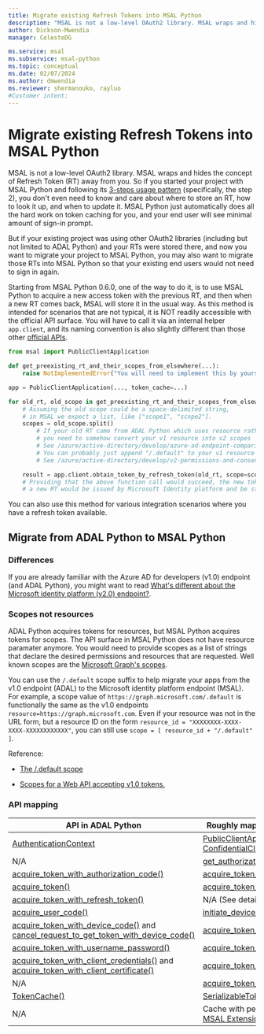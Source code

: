 ```yaml
---
title: Migrate existing Refresh Tokens into MSAL Python
description: "MSAL is not a low-level OAuth2 library. MSAL wraps and hides the concept of Refresh Token (RT) away from you."
author: Dickson-Mwendia
manager: CelesteDG

ms.service: msal
ms.subservice: msal-python
ms.topic: conceptual
ms.date: 02/07/2024
ms.author: dmwendia
ms.reviewer: shermanouko, rayluo
#Customer intent: 
---
```


# Migrate existing Refresh Tokens into MSAL Python

MSAL is not a low-level OAuth2 library. MSAL wraps and hides the concept of Refresh Token (RT) away from you. So if you started your project with MSAL Python and following its [3-steps usage pattern](https://github.com/AzureAD/microsoft-authentication-library-for-python/blob/dev/README.md#usage-and-samples) (specifically, the step 2), you don't even need to know and care about where to store an RT, how to look it up, and when to update it. MSAL Python just automatically does all the hard work on token caching for you, and your end user will see minimal amount of sign-in prompt.

But if your existing project was using other OAuth2 libraries (including but not limited to ADAL Python) and your RTs were stored there, and now you want to migrate your project to MSAL Python, you may also want to migrate those RTs into MSAL Python so that your existing end users would not need to sign in again.

Starting from MSAL Python 0.6.0, one of the way to do it,
is to use MSAL Python to acquire a new access token with the previous RT,
and then when a new RT comes back, MSAL will store it in the usual way.
As this method is intended for scenarios that are not typical, it is NOT readily accessible with the official API surface.
You will have to call it via an internal helper `app.client`,
and its naming convention is also slightly different than those other
[official APIs]().

```python
from msal import PublicClientApplication

def get_preexisting_rt_and_their_scopes_from_elsewhere(...):
    raise NotImplementedError("You will need to implement this by yourself")

app = PublicClientApplication(..., token_cache=...)

for old_rt, old_scope in get_preexisting_rt_and_their_scopes_from_elsewhere(...):
    # Assuming the old scope could be a space-delimited string,
    # in MSAL we expect a list, like ["scope1", "scope2"].
    scopes = old_scope.split()
        # If your old RT came from ADAL Python which uses resource rather than scope,
        # you need to somehow convert your v1 resource into v2 scopes
        # See /azure/active-directory/develop/azure-ad-endpoint-comparison#scopes-not-resources
        # You can probably just append "/.default" to your v1 resource to form a scope
        # See /azure/active-directory/develop/v2-permissions-and-consent#the-default-scope

    result = app.client.obtain_token_by_refresh_token(old_rt, scope=scopes)
    # Providing that the above function call would succeed, the new token(s) would be returned,
    # a new RT would be issued by Microsoft Identity platform and be stored in new msal cache.
```

You can also use this method for various integration scenarios where you have a refresh token available.

## Migrate from ADAL Python to MSAL Python

### Differences

If you are already familiar with the Azure AD for developers (v1.0) endpoint (and ADAL Python), you might want to read [What's different about the Microsoft identity platform (v2.0) endpoint?](/azure/active-directory/develop/azure-ad-endpoint-comparison).

### Scopes not resources

ADAL Python acquires tokens for resources, but MSAL Python acquires tokens for scopes. The API surface in MSAL Python does not have resource paramater anymore. You would need to provide scopes as a list of strings that declare the desired permissions and resources that are requested. Well known scopes are the [Microsoft Graph's scopes](/graph/permissions-reference).

You can use the `/.default` scope suffix to help migrate your apps from the v1.0 endpoint (ADAL) to the Microsoft identity platform endpoint (MSAL). For example, a scope value of `https://graph.microsoft.com/.default` is functionally the same as the v1.0 endpoints `resource=https://graph.microsoft.com`. Even if your resource was not in the URL form, but a resource ID on the form `resource_id = "XXXXXXXX-XXXX-XXXX-XXXXXXXXXXXX"`, you can still use `scope = [ resource_id + "/.default" ]`.

Reference: 

* [The /.default scope](/azure/active-directory/develop/v2-permissions-and-consent#the-default-scope)

* [Scopes for a Web API accepting v1.0 tokens.](/azure/active-directory/develop/msal-v1-app-scopes)

### API mapping

| API in ADAL Python  | Roughly maps to API in MSAL Python |
| ------------------- | ---------------------------------- |
| [AuthenticationContext](https://adal-python.readthedocs.io/en/latest/#adal.AuthenticationContext)  | [PublicClientApplication or ConfidentialClientApplication](https://msal-python.readthedocs.io/en/latest/#msal.ClientApplication.__init__)  |
| N/A  | [get_authorization_request_url()](https://msal-python.readthedocs.io/en/latest/#msal.ClientApplication.get_authorization_request_url)  |
| [acquire_token_with_authorization_code()](https://adal-python.readthedocs.io/en/latest/#adal.AuthenticationContext.acquire_token_with_authorization_code) | [acquire_token_by_authorization_code()](https://msal-python.readthedocs.io/en/latest/#msal.ClientApplication.acquire_token_by_authorization_code) |
| [acquire_token()](https://adal-python.readthedocs.io/en/latest/#adal.AuthenticationContext.acquire_token) | [acquire_token_silent()](https://msal-python.readthedocs.io/en/latest/#msal.ClientApplication.acquire_token_silent) |
| [acquire_token_with_refresh_token()](https://adal-python.readthedocs.io/en/latest/#adal.AuthenticationContext.acquire_token_with_refresh_token) | N/A (See details in [this section](#migrate-existing-refresh-tokens-into-msal-python)) |
| [acquire_user_code()](https://adal-python.readthedocs.io/en/latest/#adal.AuthenticationContext.acquire_user_code) | [initiate_device_flow()](https://msal-python.readthedocs.io/en/latest/#msal.PublicClientApplication.initiate_device_flow) |
| [acquire_token_with_device_code()](https://adal-python.readthedocs.io/en/latest/#adal.AuthenticationContext.acquire_token_with_device_code) and [cancel_request_to_get_token_with_device_code()](https://adal-python.readthedocs.io/en/latest/#adal.AuthenticationContext.cancel_request_to_get_token_with_device_code) | [acquire_token_by_device_flow()](https://msal-python.readthedocs.io/en/latest/#msal.PublicClientApplication.acquire_token_by_device_flow) |
| [acquire_token_with_username_password()](https://adal-python.readthedocs.io/en/latest/#adal.AuthenticationContext.acquire_token_with_username_password) | [acquire_token_by_username_password()](https://msal-python.readthedocs.io/en/latest/#msal.PublicClientApplication.acquire_token_by_username_password) |
| [acquire_token_with_client_credentials()](https://adal-python.readthedocs.io/en/latest/#adal.AuthenticationContext.acquire_token_with_client_credentials) and [acquire_token_with_client_certificate()](https://adal-python.readthedocs.io/en/latest/#adal.AuthenticationContext.acquire_token_with_client_certificate) | [acquire_token_for_client()](https://msal-python.readthedocs.io/en/latest/#msal.ConfidentialClientApplication.acquire_token_for_client) |
| N/A | [acquire_token_on_behalf_of()](https://msal-python.readthedocs.io/en/latest/#msal.ConfidentialClientApplication.acquire_token_on_behalf_of) |
| [TokenCache()](https://adal-python.readthedocs.io/en/latest/#adal.TokenCache) | [SerializableTokenCache()](https://msal-python.readthedocs.io/en/latest/#msal.SerializableTokenCache) |
| N/A | Cache with persistence, available from [MSAL Extensions](https://github.com/marstr/original-microsoft-authentication-extensions-for-python) |
